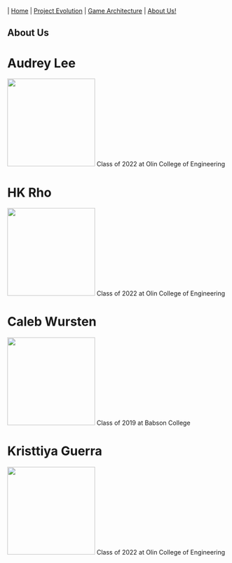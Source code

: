 | [Home](index.md) 	| [Project Evolution](ProjectEvolution.md)  | [Game Architecture](GameArchitecture.md) 	| [About Us!](AboutUs.md)

## About Us

# Audrey Lee
<img src="https://github.com/hkRho/OvenHouse/blob/master/docs/images/audrey_pic.jpg" width="200" height="200" />
Class of 2022 at Olin College of Engineering

# HK Rho
<img src="https://github.com/hkRho/OvenHouse/blob/master/docs/images/hk_pic.png" width="200" height="200" />
Class of 2022 at Olin College of Engineering

# Caleb Wursten
<img src="https://github.com/hkRho/OvenHouse/blob/master/docs/images/caleb_pic.jpg" width="200" height="200" />
Class of 2019 at Babson College

# Kristtiya Guerra
<img src="https://github.com/hkRho/OvenHouse/blob/master/docs/images/kristtiya_pic.jpg" width="200" height="200" />
Class of 2022 at Olin College of Engineering
